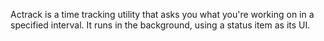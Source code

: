 Actrack is a time tracking utility that asks you what you're working on in a specified interval. It runs in the background, using a status item as its UI. 
